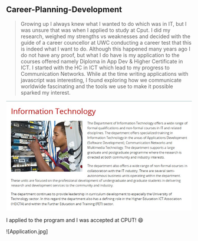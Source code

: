 ## Career-Planning-Development

> Growing up I always knew what I wanted to do which was in IT, but I was unsure that was when I applied to study at Cput. I did my research, weighed my strengths vs weaknesses and decided with the guide of a career councellor at UWC conducting a career test that this is indeed what I want to do. Although this happened many years ago I do not have any proof, but what I do have is my application to the courses offered namely Diploma in App Dev & Higher Certificate in ICT. I started with the HC in ICT which lead to my progress to Communication Networks. While at the time writing applications with javascript was interesting, I found exploring how we communicate worldwide fascinating and the tools we use to make it possible sparked my interest. 

![](Career.jpg)

I applied to the program and I was accepted at CPUT! 😄

![Application.jpg]

